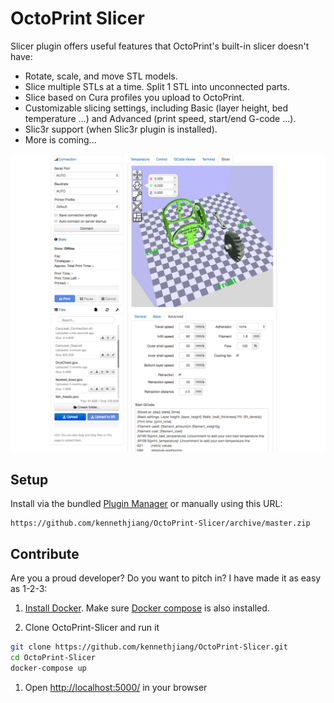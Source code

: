 # OctoPrint Slicer

Slicer plugin offers useful features that OctoPrint's built-in slicer doesn't have:

- Rotate, scale, and move STL models.
- Slice multiple STLs at a time. Split 1 STL into unconnected parts.
- Slice based on Cura profiles you upload to OctoPrint.
- Customizable slicing settings, including Basic (layer height, bed temperature ...) and Advanced (print speed, start/end G-code ...).
- Slic3r support (when Slic3r plugin is installed).
- More is coming...

![Slicer plugin screenshot](/docs/screenshot1.png?raw=true "Slicer Screen Shot")


## Setup

Install via the bundled [Plugin Manager](https://github.com/foosel/OctoPrint/wiki/Plugin:-Plugin-Manager)
or manually using this URL:

    https://github.com/kennethjiang/OctoPrint-Slicer/archive/master.zip

## Contribute

Are you a proud developer? Do you want to pitch in? I have made it as easy as 1-2-3:

1. [Install Docker](https://docs.docker.com/engine/installation/). Make sure [Docker compose](https://docs.docker.com/compose/) is also installed.

1. Clone OctoPrint-Slicer and run it

```bash
git clone https://github.com/kennethjiang/OctoPrint-Slicer.git
cd OctoPrint-Slicer
docker-compose up
```

1. Open [http://localhost:5000/](http://localhost:5000/) in your browser
